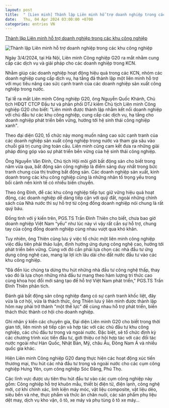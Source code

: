 ```yaml
---
layout: post
title:  " [Lien minh] Thành lập Liên minh hỗ trợ doanh nghiệp trong các khu công nghiệp"
date:   Thu, 04 Apr 2024 03:00:00 +0700
categories: entries VN
---
```

[Thành lập Liên minh hỗ trợ doanh nghiệp trong các khu công nghiệp](https://mekongasean.vn/thanh-lap-lien-minh-ho-tro-doanh-nghiep-trong-cac-khu-cong-nghiep-post33336.html)

![Thành lập Liên minh hỗ trợ doanh nghiệp trong các khu công nghiệp](https://image.mekongasean.vn/1200x630/Uploaded/2024/bpiwvoiv/2024_04_03/hieuunganhcom-660d77b5ec1b8-6438.png)

Ngày 3/4/2024, tại Hà Nội, Liên minh Công nghiệp G20 ra mắt nhằm cung cấp các dịch vụ và giải pháp cho các doanh nghiệp trong KCN.

Nhằm giúp các doanh nghiệp hoạt động hiệu quả trong các KCN, nhóm các doanh nghiệp cung cấp dịch vụ, hạ tầng đã thành lập một liên minh hỗ trợ với mục tiêu nâng cao sức cạnh tranh của các doanh nghiệp sản xuất công nghiệp trong nước.

Tại lễ ra mắt Liên minh Công nghiệp G20, ông Nguyễn Quốc Khánh, Chủ tịch HĐQT CTCP Đầu tư và phân phối DTJ kiêm Chủ tịch Liên minh Công nghiệp G20 cho biết: "Liên minh được thành lập nhằm kết nối doanh nghiệp với chủ đầu tư các khu công nghiệp, cung cấp các dịch vụ, hạ tầng cho doanh nghiệp phát triển bền vững, hướng tới hệ sinh thái công nghiệp xanh".

Theo đại diện G20, tổ chức này mong muốn nâng cao sức cạnh tranh của các doanh nghiệp sản xuất công nghiệp trong nước và tham gia sâu vào chuỗi giá trị cung ứng toàn cầu. Liên minh cũng cam kết đưa ra những giải pháp đóng góp vào sự phát triển bền vững của hệ sinh thái công nghiệp.

Ông Nguyễn Văn Đính, Chủ tịch Hội môi giới bất động sản cho biết trong năm vừa qua, bất động sản công nghiệp là điểm sáng duy nhất trong bức tranh chung của thị trường bất động sản. Các doanh nghiệp sản xuất, kinh doanh trong các khu công nghiệp cũng là những nhân tố trọng yếu trong bối cảnh nền kinh tế có nhiều biến chuyển.

Theo ông Đính, để các khu công nghiệp tiếp tục giữ vững hiệu quả hoạt động, các doanh nghiệp dễ dàng tiếp cận với quỹ đất, ngoài những chính sách của Nhà nước thì sự hỗ trợ từ cộng đồng doanh nghiệp nói chung là rất quý báu.

Đồng tình với ý kiến trên, PGS.TS Trần Đình Thiên cho biết, chưa bao giờ doanh nghiệp Việt Nam “yếu” như lúc này vì vậy rất cần sự hỗ trợ, chung tay của cộng đồng doanh nghiệp cùng nhau vượt qua khó khăn.

Tuy nhiên, ông Thiên cũng lưu ý việc tổ chức một liên minh công nghiệp việc đầu tiên phải thảo luận, định hướng ứng dụng công nghệ cao, hướng tới phát triển bền vững. Cùng với đó cần phải lựa chọn các nhà đầu tư ứng dụng công nghệ cao, mang lại lợi ích lâu dài cho đất nước đầu tư vào các khu công nghiệp.

"Đã đến lúc chúng ta dừng thu hút những nhà đầu tư công nghệ thấp, thay vào đó là lựa chọn những nhà đầu tư mang theo hàm lượng tri thức cao cùng khoa học đổi mới sáng tạo để hỗ trợ Việt Nam phát triển," PGS.TS Trần Đình Thiên phân tích.

Đánh giá bất động sản công nghiệp đang có sự cạnh tranh khốc liệt, đây vừa là cơ hội, vừa là thách thức, ông Thiên lưu ý liên minh được thành lập hôm nay phải trở thành "một thế lực" để cùng nhau hỗ trợ phát triển, biến thách thức thành cơ hội cho doanh nghiệp.

Ghi nhận ý kiến các chuyên gia, Đại diện Liên minh G20 cho biết trong thời gian tới, liên minh sẽ tiếp cận và hợp tác với các chủ đầu tư khu công nghiệp, các chủ đầu tư trong và ngoài nước. Đặc biệt, sẽ tổ chức định kỳ các chương trình xúc tiến đầu tư, giới thiệu cơ hội hợp tác với các đối tác nước ngoài như Hàn Quốc, Nhật Bản, Mỹ, châu Âu, Đông Nam Á và nhiều quốc gia khác.

Hiện Liên minh Công nghiệp G20 đang thực hiện các hoạt động xúc tiến thương mại, thu hút các nhà đầu tư trong và ngoài nước cho các cụm công nghiệp Hưng Yên, cụm công nghiệp Sóc Đăng, Phú Thọ.

Các lĩnh vực được ưu tiên thu hút đầu tư vào các cụm công nghiệp này gồm: Công nghiệp hỗ trợ khuôn mẫu, thiết bị điện tử, điện lạnh, công nghệ mới, cơ khí chính xác, linh kiện máy móc, vật liệu composite, vật liệu dẻo, siêu bền và nhẹ, thực phẩm và thức ăn chăn nuôi, các sản phẩm phụ liệu dệt may, dịch vụ kho vận, ô tô, xe máy và phụ tùng ô tô xe máy…

